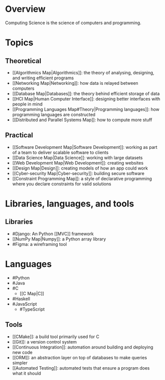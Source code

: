 # Overview
Computing Science is the science of computers and programming.

# Topics
## Theoretical
- [[Algorithmics Map|Algorithmics]]: the theory of analysing, designing, and writing efficient programs
- [[Networking Map|Networking]]: how data is relayed between computers
- [[Database Map|Databases]]: the theory behind efficient storage of data
- [[HCI Map|Human Computer Interface]]: designing better interfaces with people in mind
- [[Programming Languages Map#Theory|Programming languages]]: how programming languages are constructed
- [[Distributed and Parallel Systems Map]]: how to compute more stuff

## Practical
- [[Software Development Map|Software Development]]: working as part of a team to deliver scalable software to clients
- [[Data Science Map|Data Science]]: working with large datasets
- [[Web Development Map|Web Development]]: creating websites
- [[Design Map|Design]]: creating models of how an app could work
- [[Cyber-security Map|Cyber-security]]: building secure software
- [[Constraint Programming Map]]: a style of declarative programming where you declare constraints for valid solutions

# Libraries, languages, and tools
## Libraries
- #Django: An Python [[MVC]] framework 
- [[NumPy Map|Numpy]]: a Python array library
- #Figma: a wireframing tool

# Languages
- #Python
- #Java
- #C
	- [[C Map|C]]
- #Haskell
- #JavaScript
	- #TypeScript

## Tools
- [[CMake]]: a build tool primarily used for C
- [[Git]]: a version control system
- [[Continuous Integration]]: automation around building and deploying new code
- [[ORM]]: an abstraction layer on top of databases to make queries simpler
- [[Automated Testing]]: automated tests that ensure a program does what it should